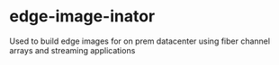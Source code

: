 # edge-image-inator
Used to build edge images for on prem datacenter using fiber channel arrays and streaming applications
